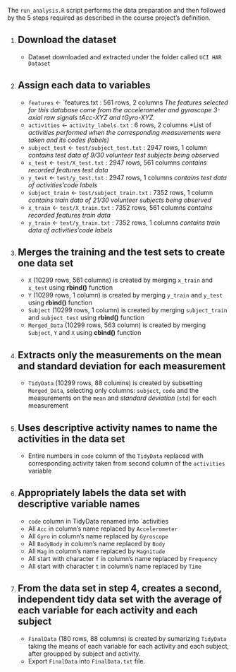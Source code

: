 The `run_analysis.R` script performs the data preparation and then followed by the 5 steps required as described in the course project’s definition.

1. ## Download the dataset
      - Dataset downloaded and extracted under the folder called `UCI HAR Dataset`

2. ## Assign each data to variables
     - `features` <- `features.txt : 561 rows, 2 columns 
       *The features selected for this database come from the accelerometer and gyroscope 3-axial raw signals tAcc-XYZ*
       *and tGyro-XYZ*.
     - `activities` <- `activity_labels.txt` : 6 rows, 2 columns 
       *List of *activities performed when the corresponding measurements were taken and its codes (labels)*
     - `subject_test` <- `test/subject_test.txt` : 2947 rows, 1 column 
       *contains test data of 9/30 volunteer test subjects being observed*
     - `x_test` <- `test/X_test.txt` : 2947 rows, 561 columns 
       *contains recorded features test data*
     - `y_test` <- `test/y_test.txt` : 2947 rows, 1 columns 
       *contains test data of activities’code labels*
     - `subject_train` <- `test/subject_train.txt` : 7352 rows, 1 column 
       *contains train data of 21/30 volunteer subjects being observed*
     - `x_train` <- `test/X_train.txt` : 7352 rows, 561 columns 
       *contains recorded features train data*
     - `y_train` <- `test/y_train.txt` : 7352 rows, 1 columns 
       *contains train data of activities’code labels*

3. ## Merges the training and the test sets to create one data set
     - `X` (10299 rows, 561 columns) is created by merging `x_train` and `x_test` using **rbind()** function
     - `Y` (10299 rows, 1 column) is created by merging `y_train` and `y_test` using **rbind()** function
     - `Subject` (10299 rows, 1 column) is created by merging `subject_train` and `subject_test` using **rbind()** function
     - `Merged_Data` (10299 rows, 563 column) is created by merging `Subject`, `Y` and `X` using **cbind()** function

4. ## Extracts only the measurements on the mean and standard deviation for each measurement
     - `TidyData` (10299 rows, 88 columns) is created by subsetting `Merged_Data`, selecting only columns: `subject`, `code`
       and the measurements on the `mean` and *standard deviation* (`std`) for each measurement

5. ## Uses descriptive activity names to name the activities in the data set
    - Entire numbers in `code` column of the `TidyData` replaced with corresponding activity taken from second column of the
      `activities` variable

6. ## Appropriately labels the data set with descriptive variable names
   - `code` column in TidyData renamed into `activities
   - All `Acc` in column’s name replaced by `Accelerometer`
   - All `Gyro` in column’s name replaced by `Gyroscope`
   - All `BodyBody` in column’s name replaced by `Body`
   - All `Mag` in column’s name replaced by `Magnitude`
   - All start with character `f` in column’s name replaced by `Frequency`
   - All start with character `t` in column’s name replaced by `Time`

7. ## From the data set in step 4, creates a second, independent tidy data set with the average of each variable for each activity and each subject
   - `FinalData` (180 rows, 88 columns) is created by sumarizing `TidyData` taking the means of each variable for each 
      activity and each subject, after groupped by subject and activity.
    - Export `FinalData` into `FinalData.txt` file.

